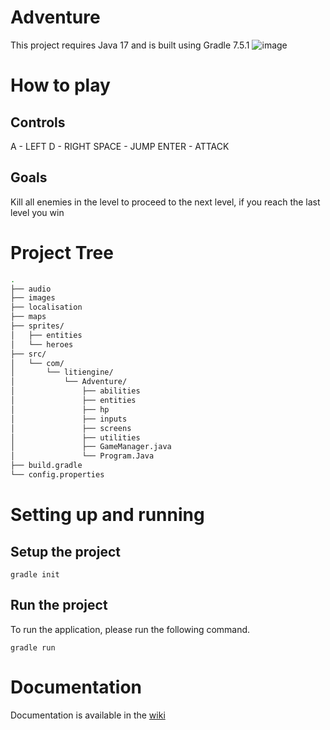 # Adventure
This project requires Java 17 and is built using Gradle 7.5.1
![image](https://github.com/KoalaaDev/Adventure/assets/56580596/0c9933ea-f6ea-42bd-949a-7355a6a03117)

# How to play
## Controls
A - LEFT
D - RIGHT
SPACE - JUMP
ENTER - ATTACK
## Goals
Kill all enemies in the level to proceed to the next level, if you reach the last level you win
# Project Tree
```bash
.
├── audio
├── images
├── localisation
├── maps
├── sprites/
│   ├── entities
│   └── heroes
├── src/
│   └── com/
│       └── litiengine/
│           └── Adventure/
│               ├── abilities
│               ├── entities
│               ├── hp
│               ├── inputs
│               ├── screens
│               ├── utilities
│               ├── GameManager.java
│               └── Program.Java
├── build.gradle
└── config.properties
```
# Setting up and running
## Setup the project
```
gradle init
```

## Run the project
To run the application, please run the following command.
```
gradle run
```
# Documentation
Documentation is available in the [wiki](https://github.com/KoalaaDev/Adventure/wiki)
